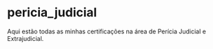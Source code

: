 # pericia_judicial

Aqui estão todas as minhas certificações na área de Perícia Judicial e Extrajudicial.
